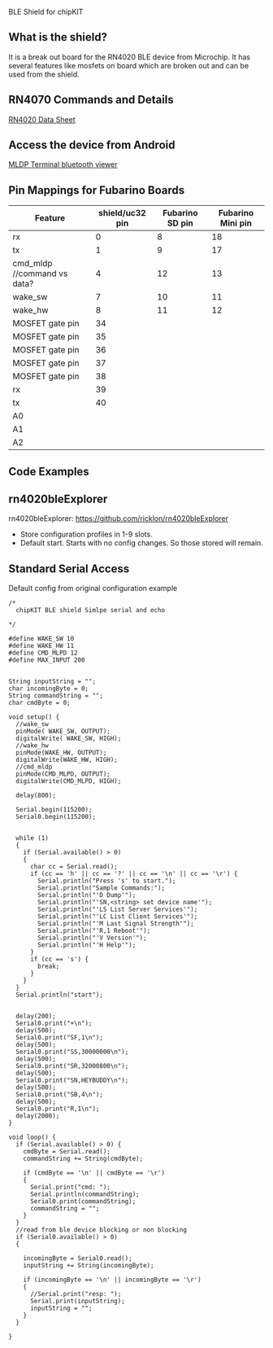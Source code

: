 BLE Shield for chipKIT

What is the shield?
----
It is a break out board for the RN4020 BLE device from Microchip. It has several features like mosfets on board which are broken out and can be used from the shield.

RN4070 Commands and Details
----
[RN4020 Data Sheet](http://ww1.microchip.com/downloads/en/DeviceDoc/70005191B.pdf)

Access the device from Android
----
[MLDP Terminal bluetooth viewer](ww1.microchip.com/downloads/en/DeviceDoc/MLDPTerminal8.apk  )


Pin Mappings for Fubarino Boards
----

Feature | shield/uc32 pin | Fubarino SD pin | Fubarino Mini pin
------- | ----- | ------- | -----
rx | 0 | 8 | 18 |
tx  | 1 | 9 | 17 | 
cmd_mldp //command vs data? | 4 | 12 | 13
wake_sw | 7 | 10 | 11
wake_hw | 8 | 11 | 12
MOSFET gate pin | 34 |||
MOSFET gate pin | 35 |||
MOSFET gate pin | 36 |||
MOSFET gate pin | 37 |||
MOSFET gate pin | 38 |||
rx | 39 |||
tx | 40 |||
A0 ||||
A1 ||||
A2 ||||



Code Examples
---

rn4020bleExplorer
---
rn4020bleExplorer: 
https://github.com/ricklon/rn4020bleExplorer
* Store configuration profiles in 1-9 slots.
* Default start. Starts with no config changes. So those stored will remain.

Standard Serial Access
---
Default config from original configuration example
```
/*
  chipKIT BLE shield Simlpe serial and echo

*/

#define WAKE_SW 10
#define WAKE_HW 11
#define CMD_MLPD 12
#define MAX_INPUT 200


String inputString = "";
char incomingByte = 0;
String commandString = "";
char cmdByte = 0;

void setup() {
  //wake_sw
  pinMode( WAKE_SW, OUTPUT);
  digitalWrite( WAKE_SW, HIGH);
  //wake_hw
  pinMode(WAKE_HW, OUTPUT);
  digitalWrite(WAKE_HW, HIGH);
  //cmd_mldp
  pinMode(CMD_MLPD, OUTPUT);
  digitalWrite(CMD_MLPD, HIGH);

  delay(800);

  Serial.begin(115200);
  Serial0.begin(115200);


  while (1)
  {
    if (Serial.available() > 0)
    {
      char cc = Serial.read();
      if (cc == 'h' || cc == '?' || cc == '\n' || cc == '\r') {
        Serial.println("Press 's' to start.");
        Serial.println("Sample Commands:");
        Serial.println("'D Dump'");
        Serial.println("'SN,<string> set device name'");
        Serial.println("'LS List Server Services'");
        Serial.println("'LC List Client Services'");
        Serial.println("'M Last Signal Strength'");
        Serial.println("'R,1 Reboot'");
        Serial.println("'V Version'");
        Serial.println("'H Help'");
      }
      if (cc == 's') {
        break;
      }
    }
  }
  Serial.println("start");


  delay(200);
  Serial0.print("+\n");
  delay(500);
  Serial0.print("SF,1\n");
  delay(500);
  Serial0.print("SS,30000000\n");
  delay(500);
  Serial0.print("SR,32000800\n");
  delay(500);
  Serial0.print("SN,HEYBUDDY\n");
  delay(500);
  Serial0.print("SB,4\n");
  delay(500);
  Serial0.print("R,1\n");
  delay(2000);
}

void loop() {
  if (Serial.available() > 0) {
    cmdByte = Serial.read();
    commandString += String(cmdByte);

    if (cmdByte == '\n' || cmdByte == '\r')
    {
      Serial.print("cmd: ");
      Serial.println(commandString);
      Serial0.print(commandString);
      commandString = "";
    }
  }
  //read from ble device blocking or non blocking
  if (Serial0.available() > 0)
  {

    incomingByte = Serial0.read();
    inputString += String(incomingByte);

    if (incomingByte == '\n' || incomingByte == '\r')
    {
      //Serial.print("resp: ");
      Serial.print(inputString);
      inputString = "";
    }
  }

}
```

